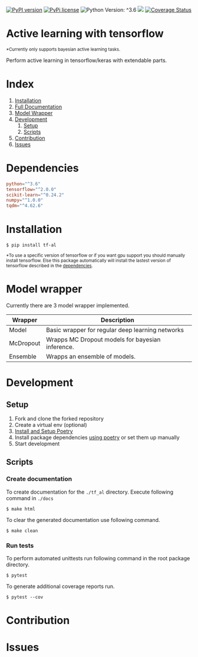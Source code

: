

[![PyPI version](https://badge.fury.io/py/tf-al.svg)](https://badge.fury.io/py/tf-al)
[![PyPi license](https://badgen.net/pypi/license/tf-al/)](https://pypi.org/project/tf-al/)
![Python Version: ^3.6](https://img.shields.io/badge/python-%5E3.6-blue)
<a href="https://codeclimate.com/github/ExLeonem/tf-al/maintainability"><img src="https://api.codeclimate.com/v1/badges/50b2389c5a7ce33298be/maintainability" /></a>
[![Coverage Status](https://coveralls.io/repos/github/ExLeonem/tf-al/badge.svg?branch=master)](https://coveralls.io/github/ExLeonem/tf-al?branch=master)


# Active learning with tensorflow

<sup>*Currently only supports bayesian active learning tasks.</sup>

Perform active learning in tensorflow/keras with extendable parts. 



# Index

1. [Installation](#Installation)
2. [Full Documentation](https://exleonem.github.io/tf-al/)
3. [Model Wrapper](#Model-wrapper)
4. [Development](#Development)
    1. [Setup](#Setup)
    2. [Scripts](#Scripts)
5. [Contribution](#Contribution)
6. [Issues](#Issues)



# Dependencies

```toml
python="^3.6"
tensorflow="^2.0.0"
scikit-learn="^0.24.2"
numpy="^1.0.0"
tqdm="^4.62.6"
```

# Installation


```shell
$ pip install tf-al
```

<sup>*To use a specific version of tensorflow or if you want gpu support you should manually install tensorflow. Else this package automatically will install the lastest version of tensorflow described in the [dependencies](#Dependencies).</sup>



# Model wrapper

Currently there are 3 model wrapper implemented.

| Wrapper | Description
| --- | ---
| Model | Basic wrapper for regular deep learning networks
| McDropout | Wrapps MC Dropout models for bayesian inference.
| Ensemble | Wrapps an ensemble of models.


# Development


## Setup

1. Fork and clone the forked repository
2. Create a virtual env (optional)
3. [Install and Setup Poetry](https://python-poetry.org/docs/#installation)
4. Install package dependencies [using poetry](https://python-poetry.org/docs/cli/#install) or set them up manually
5. Start development


## Scripts

### Create documentation

To create documentation for the `./tf_al` directory. Execute following command
in `./docs`

```shell
$ make html
```

To clear the generated documentation use following command.

```shell
$ make clean
```


### Run tests

To perform automated unittests run following command in the root package directory.

```shell
$ pytest
```

To generate additional coverage reports run.

```shell
$ pytest --cov
```


# Contribution


# Issues